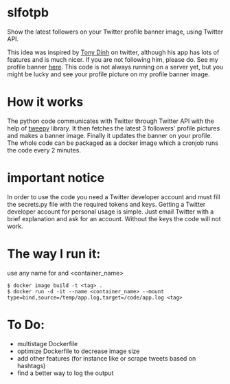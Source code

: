 # slfotpb
Show the latest followers on your Twitter profile banner image, using Twitter API.


This idea was inspired by [Tony Dinh](https://twitter.com/tdinh_me) on twitter,
although his app has lots of features and is much nicer. If you are not following him, please do.
See my profile banner [here](https://twitter.com/VTaghiloo). This code is not always running 
on a server yet, but you might be lucky and see your profile picture on my profile banner image.

# How it works
The python code communicates with Twitter through Twitter API with the help of [tweepy](https://github.com/tweepy/tweepy) library. It then fetches the latest 3 followers' profile pictures and makes a banner image. Finally it updates the banner on your profile. The whole code can be packaged as a docker image which a cronjob runs the code every 2 minutes.

# important notice
In order to use the code you need a Twitter developer account and must fill the secrets.py file with the required tokens and keys. Getting a Twitter developer account for personal usage is simple. Just email Twitter with a brief explanation and ask for an account. Without the keys the code will not work. 

# The way I run it:
use any name for <tag> and <container_name>

```
$ docker image build -t <tag> .
$ docker run -d -it --name <container_name> --mount type=bind,source=/temp/app.log,target=/code/app.log <tag>
```

# To Do:
+ multistage Dockerfile
+ optimize Dockerfile to decrease image size
+ add other features (for instance like or scrape tweets based on hashtags)
+ find a better way to log the output


